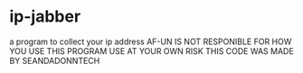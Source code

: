 # ip-jabber
a program to collect your ip address
AF-UN IS NOT RESPONIBLE FOR HOW YOU USE THIS PROGRAM USE AT YOUR OWN RISK
THIS CODE WAS MADE BY SEANDADONNTECH

